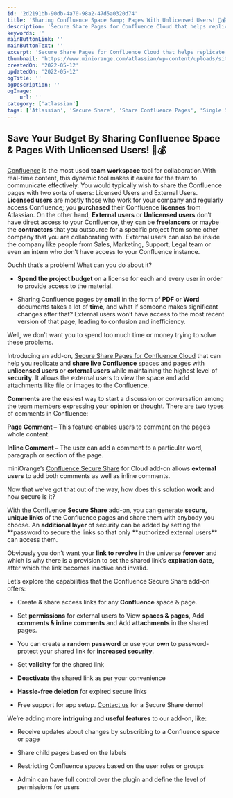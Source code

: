 ```yaml
---
id: '2d2191bb-90db-4a70-98a2-47d5a0320d74'
title: 'Sharing Confluence Space &amp; Pages With Unlicensed Users! 💸💰'
description: 'Secure Share Pages for Confluence Cloud that helps replicate and share live Confluence spaces and pages with unlicensed or external users'
keywords: ''
mainButtonLink: ''
mainButtonText: ''
excerpt: 'Secure Share Pages for Confluence Cloud that helps replicate and share live Confluence spaces and pages with unlicensed or external users'
thumbnail: 'https://www.miniorange.com/atlassian/wp-content/uploads/sites/14/2022/12/secure-share-banner-image.webp'
createdOn: '2022-05-12'
updatedOn: '2022-05-12'
ogTitle: ''
ogDescription: ''
ogImage:
    url: ''
category: ['atlassian']
tags: ['Atlassian', 'Secure Share', 'Share Confluence Pages', 'Single Sign on']
---
```


## Save Your Budget By Sharing Confluence Space & Pages With Unlicensed Users! 💸💰

[Confluence](https://www.atlassian.com/software/confluence?&aceid=&adposition=&adgroup=140527013959&campaign=18336813584&creative=621772822756&device=c&keyword=confluence&matchtype=e&network=g&placement=&ds_kids=p73000477014&ds_e=GOOGLE&ds_eid=700000001542923&ds_e1=GOOGLE&gclid=CjwKCAiAv9ucBhBXEiwA6N8nYNiC34mjJIjDGHonQsqo2gxQlIdb7W2xG1bTDOSFLPcKWYTBUpjPvhoCcS8QAvD_BwE&gclsrc=aw.ds) is the most used **team workspace** tool for collaboration.With real-time content, this dynamic tool makes it easier for the team to communicate effectively. You would typically wish to share the Confluence pages with two sorts of users: Licensed Users and External Users. **Licensed users** are mostly those who work for your company and regularly access Confluence; you **purchased** their Confluence **licenses** from Atlassian. On the other hand, **External users** or **Unlicensed users** don’t have direct access to your Confluence, they can be **freelancers** or maybe the **contractors** that you outsource for a specific project from some other company that you are collaborating with. External users can also be inside the company like people from Sales, Marketing, Support, Legal team or even an intern who don’t have access to your Confluence instance.

Ouchh that’s a problem! What can you do about it?

-   **Spend the project budget** on a license for each and every user in order to provide access to the material.

-   Sharing Confluence pages by **email** in the form of **PDF** or **Word** documents takes a lot of **time**, and what if someone makes significant changes after that? External users won’t have access to the most recent version of that page, leading to confusion and inefficiency.

Well, we don’t want you to spend too much time or money trying to solve these problems.

Introducing an add-on, [Secure Share Pages for Confluence Cloud](https://marketplace.atlassian.com/apps/1225078/mo-secure-share-pages-for-confluence-external-share?hosting=cloud&tab=overview) that can help you replicate and **share live Confluence** spaces and pages with **unlicensed users** or **external users** while maintaining the highest level of **security**. It allows the external users to view the space and add attachments like file or images to the Confluence.

**Comments** are the easiest way to start a discussion or conversation among the team members expressing your opinion or thought. There are two types of comments in Confluence:

**Page Comment –** This feature enables users to comment on the page’s whole content.

**Inline Comment –** The user can add a comment to a particular word, paragraph or section of the page.

miniOrange’s [Confluence Secure Share](https://marketplace.atlassian.com/apps/1225078/mo-secure-share-pages-for-confluence-external-share?hosting=cloud&tab=overview) for Cloud add-on allows **external users** to add both comments as well as inline comments.

Now that we’ve got that out of the way, how does this solution **work** and how secure is it?

With the Confluence **Secure Share** add-on, you can generate **secure, unique links** of the Confluence pages and share them with anybody you choose. An **additional layer** of security can be added by setting the **password to secure the links so that only **authorized external users\*\* can access them.

Obviously you don’t want your **link to revolve** in the universe **forever** and which is why there is a provision to set the shared link’s **expiration date,** after which the link becomes inactive and invalid.

Let’s explore the capabilities that the Confluence Secure Share add-on offers:

-   Create & share access links for any **Confluence** space & page.

-   Set **permissions** for external users to View **spaces & pages,** Add **comments & inline comments** and Add **attachments** in the shared pages.

-   You can create a **random password** or use your **own** to password-protect your shared link for **increased security**.

-   Set **validity** for the shared link

-   **Deactivate** the shared link as per your convenience

-   **Hassle-free deletion** for expired secure links

-   Free support for app setup. [Contact us](https://miniorange.atlassian.net/servicedesk/customer/portal/2) for a Secure Share demo!

We’re adding more **intriguing** and **useful features** to our add-on, like:

-   Receive updates about changes by subscribing to a Confluence space or page

-   Share child pages based on the labels

-   Restricting Confluence spaces based on the user roles or groups

-   Admin can have full control over the plugin and define the level of permissions for users

